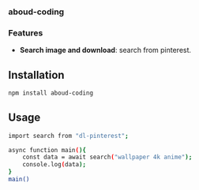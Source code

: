 ### aboud-coding

### Features

- **Search image and download**: search from pinterest.

## Installation

```bash
npm install aboud-coding
```

## Usage
```bash
import search from "dl-pinterest";

async function main(){
	const data = await search("wallpaper 4k anime");
	console.log(data);
}
main()
```
